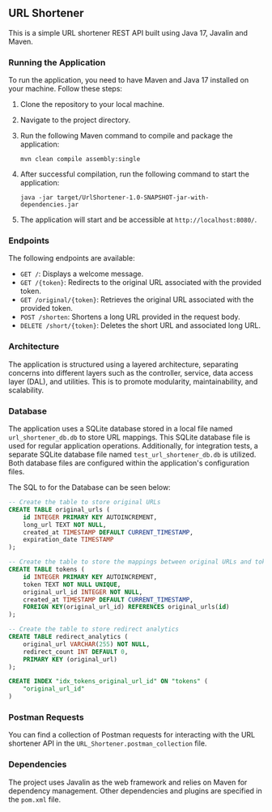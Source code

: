 ## URL Shortener

This is a simple URL shortener REST API built using Java 17, Javalin and Maven.

### Running the Application

To run the application, you need to have Maven and Java 17 installed on your machine. Follow these steps:

1. Clone the repository to your local machine.
2. Navigate to the project directory.
3. Run the following Maven command to compile and package the application:

    `mvn clean compile assembly:single`

4. After successful compilation, run the following command to start the application:

    `java -jar target/UrlShortener-1.0-SNAPSHOT-jar-with-dependencies.jar`

5. The application will start and be accessible at `http://localhost:8080/`.

### Endpoints

The following endpoints are available:

- `GET /`: Displays a welcome message.
- `GET /{token}`: Redirects to the original URL associated with the provided token.
- `GET /original/{token}`: Retrieves the original URL associated with the provided token.
- `POST /shorten`: Shortens a long URL provided in the request body.
- `DELETE /short/{token}`: Deletes the short URL and associated long URL.

### Architecture

The application is structured using a layered architecture, separating concerns into different layers such as the controller, service, data access layer (DAL), and utilities. This is to promote modularity, maintainability, and scalability.

### Database

The application uses a SQLite database stored in a local file named `url_shortener_db.db` to store URL mappings. This SQLite database file is used for regular application operations. Additionally, for integration tests, a separate SQLite database file named `test_url_shortener_db.db` is utilized. Both database files are configured within the application's configuration files.

The SQL to for the Database can be seen below:

```SQL
-- Create the table to store original URLs
CREATE TABLE original_urls (
    id INTEGER PRIMARY KEY AUTOINCREMENT,
    long_url TEXT NOT NULL,
    created_at TIMESTAMP DEFAULT CURRENT_TIMESTAMP, 
    expiration_date TIMESTAMP
);

-- Create the table to store the mappings between original URLs and tokens
CREATE TABLE tokens (
    id INTEGER PRIMARY KEY AUTOINCREMENT,
    token TEXT NOT NULL UNIQUE,
    original_url_id INTEGER NOT NULL,
    created_at TIMESTAMP DEFAULT CURRENT_TIMESTAMP,
    FOREIGN KEY(original_url_id) REFERENCES original_urls(id)
);

-- Create the table to store redirect analytics
CREATE TABLE redirect_analytics (
    original_url VARCHAR(255) NOT NULL,
    redirect_count INT DEFAULT 0,
    PRIMARY KEY (original_url)
);

CREATE INDEX "idx_tokens_original_url_id" ON "tokens" (
	"original_url_id"
)
```

### Postman Requests

You can find a collection of Postman requests for interacting with the URL shortener API in the `URL_Shortener.postman_collection` file.

### Dependencies

The project uses Javalin as the web framework and relies on Maven for dependency management. Other dependencies and plugins are specified in the `pom.xml` file.
